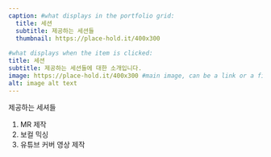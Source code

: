 ```yaml
---
caption: #what displays in the portfolio grid:
  title: 세션
  subtitle: 제공하는 세션들
  thumbnail: https://place-hold.it/400x300
  
#what displays when the item is clicked:
title: 세션
subtitle: 제공하는 세션들에 대한 소개입니다. 
image: https://place-hold.it/400x300 #main image, can be a link or a file in assets/img/portfolio
alt: image alt text
---
```



제공하는 세셔들  

1. MR 제작  
2. 보컬 믹싱  
3. 유튜브 커버 영상 제작  
